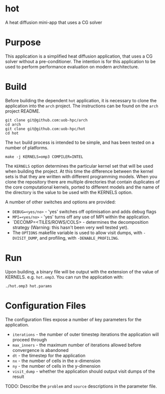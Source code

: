 # hot
A heat diffusion mini-app that uses a CG solver

# Purpose

This application is a simplified heat diffusion application, that uses a CG solver without a pre-conditioner. The intention is for this application to be used to perform performance evaluation on modern architecture.

# Build

Before building the dependent `hot` application, it is necessary to clone the application into the `arch` project. The instructions can be found on the `arch` project README.

```
git clone git@github.com:uob-hpc/arch
cd arch
git clone git@github.com:uob-hpc/hot
cd hot
```

The `hot` build process is intended to be simple, and has been tested on a number of platforms.

```
make -j KERNELS=omp3 COMPILER=INTEL
```

The `KERNELS` option determines the particular kernel set that will be used when building the project. At this time the difference between the kernel sets is that they are written with different programming models. When you clone the repository there are multiple directories that contain duplicates of the core computational kernels, ported to different models and the name of the directory is the value to be used with the KERNELS option.

A number of other switches and options are provided:

- `DEBUG=<yes/no>` - 'yes' switches off optimisation and adds debug flags
- `MPI=<yes/no>` - 'yes' turns off any use of MPI within the application.
- `DECOMP=<TILES/ROWS/COLS> - determines the decomposition strategy (Warning: this hasn't been very well tested yet).
- The `OPTIONS` makefile variable is used to allow visit dumps, with `-DVISIT_DUMP`, and profiling, with `-DENABLE_PROFILING`.

# Run

Upon building, a binary file will be output with the extension of the value of KERNELS. e.g. `hot.omp3`. You can run the application with:

```
./hot.omp3 hot.params
```

# Configuration Files

The configuration files expose a number of key parameters for the application.

- `iterations` - the number of outer timestep iterations the application will proceed through
- `max_inners` - the maximum number of iterations allowed before convergence is abandoned
- `dt` - the timestep for the application
- `nx` - the number of cells in the x-dimension
- `ny` - the number of cells in the y-dimension
- `visit_dump` - whether the application should output visit dumps of the result

TODO: Describe the `problem` and `source` descriptions in the parameter file.
